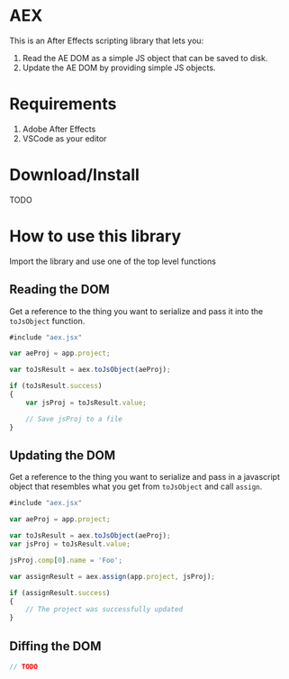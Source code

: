 # AEX
This is an After Effects scripting library that lets you:
1. Read the AE DOM as a simple JS object that can be saved to disk.
2. Update the AE DOM by providing simple JS objects.

# Requirements
1. Adobe After Effects
1. VSCode as your editor

# Download/Install
TODO

# How to use this library
Import the library and use one of the top level functions

## Reading the DOM
Get a reference to the thing you want to serialize and pass it into the `toJsObject` function.

```javascript
#include "aex.jsx"

var aeProj = app.project;

var toJsResult = aex.toJsObject(aeProj);

if (toJsResult.success)
{
    var jsProj = toJsResult.value;

    // Save jsProj to a file
}
```

## Updating the DOM
Get a reference to the thing you want to serialize and pass in a javascript object that resembles what you get from `toJsObject` and call `assign`.

```javascript
#include "aex.jsx"

var aeProj = app.project;

var toJsResult = aex.toJsObject(aeProj);
var jsProj = toJsResult.value;

jsProj.comp[0].name = 'Foo';

var assignResult = aex.assign(app.project, jsProj);

if (assignResult.success)
{
    // The project was successfully updated
}
```

## Diffing the DOM
```javascript
// TODO
```
